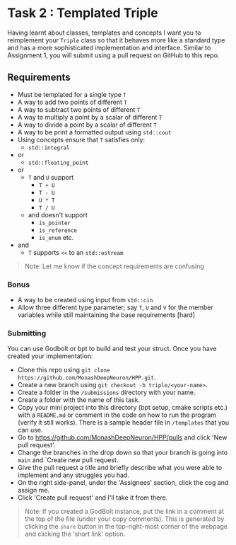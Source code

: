 # Task 2 : Templated Triple

Having learnt about classes, templates and concepts I want you to reimplement your `Triple` class so that it behaves more like a standard type and has a more sophisticated implementation and interface. Similar to Assignment 1, you will submit using a pull request on GitHub to this repo.

## Requirements

- Must be templated for a single type `T`
- A way to add two points of different `T`
- A way to subtract two points of different `T`
- A way to multiply a point by a scalar of different `T`
- A way to divide a point by a scalar of different `T`
- A way to be print a formatted output using `std::cout`
- Using concepts ensure that `T` satisfies only:
  - `std::integral`
- or
  - `std::floating_point`
- or
  - `T` and `U` support
    - `T + U`
    - `T - U`
    - `U * T`
    - `T / U`
  - and doesn't support
    - `is_pointer`
    - `is_reference`
    - `is_enum` etc.
- and
  - `T` supports `<<` to an `std::ostream`

> Note: Let me know if the concept requirements are confusing

### Bonus

- A way to be created using input from `std::cin`
- Allow three different type parameter; say `T`, `U` and `V` for the member variables while still maintaining the base requirements [hard]

### Submitting

You can use Godbolt or bpt to build and test your struct. Once you have created your implementation:

- Clone this repo using `git clone https://github.com/MonashDeepNeuron/HPP.git`.
- Create a new branch using `git checkout -b triple/<your-name>`.
- Create a folder in the `/submissions` directory with your name.
- Create a folder with the name of this task.
- Copy your mini project into this directory (bpt setup, cmake scripts etc.) with a `README.md` or comment in the code on how to run the program (verify it still works). There is a sample header file in `/templates` that you can use.
- Go to <https://github.com/MonashDeepNeuron/HPP/pulls> and click 'New pull request'.
- Change the branches in the drop down so that your branch is going into `main` and `Create new pull request.
- Give the pull request a title and briefly describe what you were able to implement and any struggles you had.
- On the right side-panel, under the 'Assignees' section, click the cog and assign me.
- Click 'Create pull request' and I'll take it from there.

> Note: If you created a GodBolt instance, put the link in a comment at the top of the file (under your copy comments). This is generated by clicking the `share` button in the top-right-most corner of the webpage and clicking the 'short link' option.
